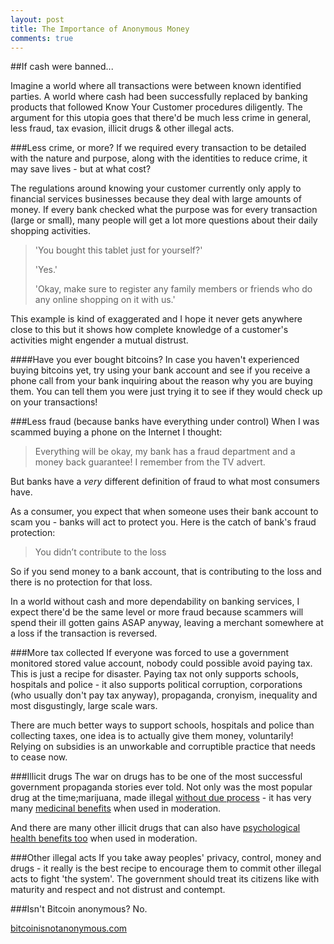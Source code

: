 ```yaml
---
layout: post
title: The Importance of Anonymous Money
comments: true
---
```


##If cash were banned...

Imagine a world where all transactions were between known identified parties. A world where cash had been successfully replaced by banking products that followed Know Your Customer procedures diligently. The argument for this utopia goes that there'd be much less crime in general, less fraud, tax evasion, illicit drugs & other illegal acts.

###Less crime, or more?
If we required every transaction to be detailed with the nature and purpose, along with the identities to reduce crime, it may save lives - but at what cost?

The regulations around knowing your customer currently only apply to financial services businesses because they deal with large amounts of money. If every bank checked what the purpose was for every transaction (large or small), many people will get a lot more questions about their daily shopping activities.

>'You bought this tablet just for yourself?'
>
>'Yes.'
>
>'Okay, make sure to register any family members or friends who do any online shopping on it with us.'

This example is kind of exaggerated and I hope it never gets anywhere close to this but it shows how complete knowledge of a customer's activities might engender a mutual distrust.

####Have you ever bought bitcoins?
In case you haven't experienced buying bitcoins yet, try using your bank account and see if you receive a phone call from your bank inquiring about the reason why you are buying them. You can tell them you were just trying it to see if they would check up on your transactions!

###Less fraud (because banks have everything under control)
When I was scammed buying a phone on the Internet I thought:

>Everything will be okay, my bank has a fraud department and a money back guarantee! I remember from the TV advert.

But banks have a *very* different definition of fraud to what most consumers have.

As a consumer, you expect that when someone uses their bank account to scam you - banks will act to protect you. Here is the catch of bank's fraud protection:

>You didn’t contribute to the loss

So if you send money to a bank account, that is contributing to the loss and there is no protection for that loss.

In a world without cash and more dependability on banking services, I expect there'd be the same level or more fraud because scammers will spend their ill gotten gains ASAP anyway, leaving a merchant somewhere at a loss if the transaction is reversed.

###More tax collected
If everyone was forced to use a government monitored stored value account, nobody could possible avoid paying tax. This is just a recipe for disaster. Paying tax not only supports schools, hospitals and police - it also supports political corruption, corporations (who usually don't pay tax anyway), propaganda, cronyism, inequality and most disgustingly, large scale wars.

There are much better ways to support schools, hospitals and police than collecting taxes, one idea is to actually give them money, voluntarily! Relying on subsidies is an unworkable and corruptible practice that needs to cease now.

###Illicit drugs
The war on drugs has to be one of the most successful government propaganda stories ever told. Not only was the most popular drug at the time;marijuana, made illegal [without due process](http://www.drugwarrant.com/articles/why-is-marijuana-illegal/) - it has very many [medicinal benefits](http://www.businessinsider.com/health-benefits-of-medical-marijuana-2014-4?op=1) when used in moderation.

And there are many other illicit drugs that can also have [psychological health benefits too](http://www.nytimes.com/2014/03/04/health/lsd-reconsidered-for-therapy.html?_r=0) when used in moderation.

###Other illegal acts
If you take away peoples' privacy, control, money and drugs - it really is the best recipe to encourage them to commit other illegal acts to fight 'the system'. The government should treat its citizens like with maturity and respect and not distrust and contempt.

###Isn't Bitcoin anonymous?
No.

[bitcoinisnotanonymous.com](http://www.bitcoinisnotanonymous.com)
